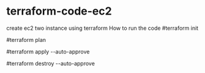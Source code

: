 # terraform-code-ec2
create ec2 two instance using terraform 
How to run the code 
#terraform init 

#terraform plan 

#terraform apply --auto-approve

#terraform destroy --auto-approve